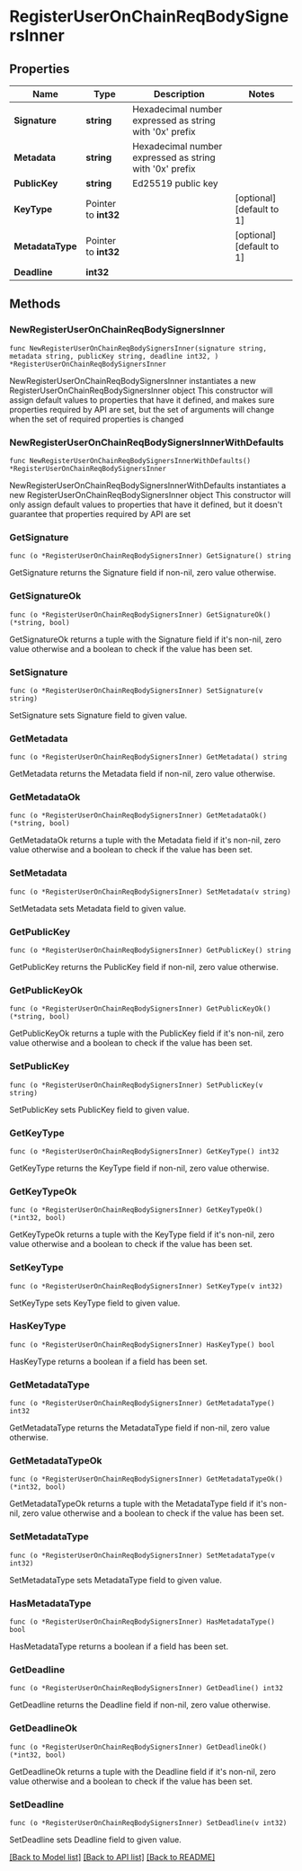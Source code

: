 # RegisterUserOnChainReqBodySignersInner

## Properties

Name | Type | Description | Notes
------------ | ------------- | ------------- | -------------
**Signature** | **string** | Hexadecimal number expressed as string with &#39;0x&#39; prefix | 
**Metadata** | **string** | Hexadecimal number expressed as string with &#39;0x&#39; prefix | 
**PublicKey** | **string** | Ed25519 public key | 
**KeyType** | Pointer to **int32** |  | [optional] [default to 1]
**MetadataType** | Pointer to **int32** |  | [optional] [default to 1]
**Deadline** | **int32** |  | 

## Methods

### NewRegisterUserOnChainReqBodySignersInner

`func NewRegisterUserOnChainReqBodySignersInner(signature string, metadata string, publicKey string, deadline int32, ) *RegisterUserOnChainReqBodySignersInner`

NewRegisterUserOnChainReqBodySignersInner instantiates a new RegisterUserOnChainReqBodySignersInner object
This constructor will assign default values to properties that have it defined,
and makes sure properties required by API are set, but the set of arguments
will change when the set of required properties is changed

### NewRegisterUserOnChainReqBodySignersInnerWithDefaults

`func NewRegisterUserOnChainReqBodySignersInnerWithDefaults() *RegisterUserOnChainReqBodySignersInner`

NewRegisterUserOnChainReqBodySignersInnerWithDefaults instantiates a new RegisterUserOnChainReqBodySignersInner object
This constructor will only assign default values to properties that have it defined,
but it doesn't guarantee that properties required by API are set

### GetSignature

`func (o *RegisterUserOnChainReqBodySignersInner) GetSignature() string`

GetSignature returns the Signature field if non-nil, zero value otherwise.

### GetSignatureOk

`func (o *RegisterUserOnChainReqBodySignersInner) GetSignatureOk() (*string, bool)`

GetSignatureOk returns a tuple with the Signature field if it's non-nil, zero value otherwise
and a boolean to check if the value has been set.

### SetSignature

`func (o *RegisterUserOnChainReqBodySignersInner) SetSignature(v string)`

SetSignature sets Signature field to given value.


### GetMetadata

`func (o *RegisterUserOnChainReqBodySignersInner) GetMetadata() string`

GetMetadata returns the Metadata field if non-nil, zero value otherwise.

### GetMetadataOk

`func (o *RegisterUserOnChainReqBodySignersInner) GetMetadataOk() (*string, bool)`

GetMetadataOk returns a tuple with the Metadata field if it's non-nil, zero value otherwise
and a boolean to check if the value has been set.

### SetMetadata

`func (o *RegisterUserOnChainReqBodySignersInner) SetMetadata(v string)`

SetMetadata sets Metadata field to given value.


### GetPublicKey

`func (o *RegisterUserOnChainReqBodySignersInner) GetPublicKey() string`

GetPublicKey returns the PublicKey field if non-nil, zero value otherwise.

### GetPublicKeyOk

`func (o *RegisterUserOnChainReqBodySignersInner) GetPublicKeyOk() (*string, bool)`

GetPublicKeyOk returns a tuple with the PublicKey field if it's non-nil, zero value otherwise
and a boolean to check if the value has been set.

### SetPublicKey

`func (o *RegisterUserOnChainReqBodySignersInner) SetPublicKey(v string)`

SetPublicKey sets PublicKey field to given value.


### GetKeyType

`func (o *RegisterUserOnChainReqBodySignersInner) GetKeyType() int32`

GetKeyType returns the KeyType field if non-nil, zero value otherwise.

### GetKeyTypeOk

`func (o *RegisterUserOnChainReqBodySignersInner) GetKeyTypeOk() (*int32, bool)`

GetKeyTypeOk returns a tuple with the KeyType field if it's non-nil, zero value otherwise
and a boolean to check if the value has been set.

### SetKeyType

`func (o *RegisterUserOnChainReqBodySignersInner) SetKeyType(v int32)`

SetKeyType sets KeyType field to given value.

### HasKeyType

`func (o *RegisterUserOnChainReqBodySignersInner) HasKeyType() bool`

HasKeyType returns a boolean if a field has been set.

### GetMetadataType

`func (o *RegisterUserOnChainReqBodySignersInner) GetMetadataType() int32`

GetMetadataType returns the MetadataType field if non-nil, zero value otherwise.

### GetMetadataTypeOk

`func (o *RegisterUserOnChainReqBodySignersInner) GetMetadataTypeOk() (*int32, bool)`

GetMetadataTypeOk returns a tuple with the MetadataType field if it's non-nil, zero value otherwise
and a boolean to check if the value has been set.

### SetMetadataType

`func (o *RegisterUserOnChainReqBodySignersInner) SetMetadataType(v int32)`

SetMetadataType sets MetadataType field to given value.

### HasMetadataType

`func (o *RegisterUserOnChainReqBodySignersInner) HasMetadataType() bool`

HasMetadataType returns a boolean if a field has been set.

### GetDeadline

`func (o *RegisterUserOnChainReqBodySignersInner) GetDeadline() int32`

GetDeadline returns the Deadline field if non-nil, zero value otherwise.

### GetDeadlineOk

`func (o *RegisterUserOnChainReqBodySignersInner) GetDeadlineOk() (*int32, bool)`

GetDeadlineOk returns a tuple with the Deadline field if it's non-nil, zero value otherwise
and a boolean to check if the value has been set.

### SetDeadline

`func (o *RegisterUserOnChainReqBodySignersInner) SetDeadline(v int32)`

SetDeadline sets Deadline field to given value.



[[Back to Model list]](../README.md#documentation-for-models) [[Back to API list]](../README.md#documentation-for-api-endpoints) [[Back to README]](../README.md)


